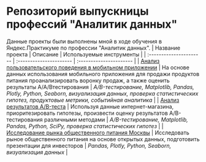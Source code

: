 # Репозиторий выпускницы профессий "Аналитик данных"
Данные проекты были выполнены мной в ходе обучения в Яндекс.Практикуме по профессии "Аналитик данных".
| Название проекта | Описание | Используемые инструменты | 
| :---------------------- | :---------------------- | :---------------------- |
| [Анализ пользовательского поведения в мобильном приложении](marketing_analysis) | На основе данных использования мобильного приложения для продажи продуктов питания проанализировать воронку продаж, а также оценить результаты A/A/Bтестирования | *A/B-тестирование, Matplotlib, Pandas, Plotly, Python, Seaborn, визуализация данных, проверка статистических гипотез, продуктовые метрики, событийная аналитика* |
| [Анализ результатов A/B-теста](a_b_test) | Используя данные интернет-магазина, приоритезировать гипотезы, произвести оценку результатов A/B-тестирования различными методами | *A/B-тестирование, Matplotlib, Pandas, Python, SciPy, проверка статистических гипотез* |
| [Исследование рынка общественного питания Москвы](moscow_cafe) | Исследовать рыное общественного питания на основе открытых данных, подготовить презентации для инвесторов | *Pandas, Plotly, Python, Seaborn, визуализация данных* |
